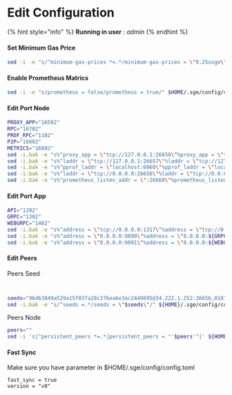 # Edit Configuration

{% hint style="info" %}
**Running in user** : _admin_
{% endhint %}

#### Set Minimum Gas Price

```bash
sed -i -e "s/^minimum-gas-prices *=.*/minimum-gas-prices = \"0.25usge\"/" $HOME/.sge/config/app.toml
```

#### **Enable Prometheus Matrics**

```bash
sed -i -e "s/prometheus = false/prometheus = true/" $HOME/.sge/config/config.toml
```

#### Edit Port Node

```bash
PROXY_APP="16502"
RPC="16702"
PROF_RPC="1102"
P2P="16602"
METRICS="16802"
sed -i.bak -e "s%^proxy_app = \"tcp://127.0.0.1:26658\"%proxy_app = \"tcp://127.0.0.1:${PROXY_APP}\"%" $HOME/.sge/config/config.toml 
sed -i.bak -e "s%^laddr = \"tcp://127.0.0.1:26657\"%laddr = \"tcp://127.0.0.1:${RPC}\"%" $HOME/.sge/config/config.toml 
sed -i.bak -e "s%^pprof_laddr = \"localhost:6060\"%pprof_laddr = \"localhost:${PROF_RPC}\"%" $HOME/.sge/config/config.toml 
sed -i.bak -e "s%^laddr = \"tcp://0.0.0.0:26656\"%laddr = \"tcp://0.0.0.0:${P2P}\"%" $HOME/.sge/config/config.toml 
sed -i.bak -e "s%^prometheus_listen_addr = \":26660\"%prometheus_listen_addr = \":${METRICS}\"%" $HOME/.sge/config/config.toml
```

#### Edit Port App

```bash
API="1202"
GRPC="1302"
WEBGRPC="1402"
sed -i.bak -e "s%^address = \"tcp://0.0.0.0:1317\"%address = \"tcp://0.0.0.0:${API}\"%" $HOME/.sge/config/app.toml
sed -i.bak -e "s%^address = \"0.0.0.0:9090\"%address = \"0.0.0.0:${GRPC}\"%" $HOME/.sge/config/app.toml
sed -i.bak -e "s%^address = \"0.0.0.0:9091\"%address = \"0.0.0.0:${WEBGRPC}\"%" $HOME/.sge/config/app.toml
```

#### Edit Peers

Peers Seed

```bash


seeds="96d63849a529a15f037a28c276ea6e3ac2449695@34.222.1.252:26656,0107ac60e43f3b3d395fea706cb54877a3241d21@35.87.85.162:26656"
sed -i.bak -e "s/^seeds =.*/seeds = \"$seeds\"/" ${HOME}/.sge/config/config.toml
```

Peers Node

```bash
peers=""
sed -i 's|^persistent_peers *=.*|persistent_peers = "'$peers'"|' ${HOME}/.sge/config/config.toml
```

#### Fast Sync

Make sure you have parameter in $HOME/.sge/config/config.toml

```
fast_sync = true
version = "v0"
```
